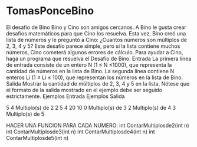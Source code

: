 # TomasPonceBino
El desafío de Bino
Bino y Cino son amigos cercanos. A Bino le gusta crear desafíos matemáticos para que
Cino los resuelva. Esta vez, Bino creó una lista de números y le preguntó a Cino: ¿Cuantos
números son múltiplos de 2, 3, 4 y 5?
Este desafío parece simple, pero si la lista contiene muchos números, Cino cometerá
algunos errores de cálculo. Para ayudar a Cino, haga un programa que resuelva el Desafío
de Bino.
Entrada
La primera línea de entrada consiste de un entero N (1 ≤ N ≤1000), que representa la
cantidad de números en la lista de Bino.
La segunda línea contiene N enteros Li (1 ≤ Li ≤ 100), que representan los números en la
lista de Bino.
Salida
Mostrar la cantidad de múltiplos de 2, 3, 4 y 5 en la lista. Nótese que el formato de la salida
mostrado en el ejemplo debe ser seguido estrictamente.
Ejemplos Entrada            Ejemplos Salida

5                           4 Multiplo(s) de 2
2 5 4 20 10                 0 Multiplo(s) de 3
                            2 Multiplo(s) de 4
                            3 Multiplo(s) de 5

HACER UNA FUNCION PARA CADA NUMERO:
int ContarMultiplosde2(int n)
int ContarMultiplosde3(int n)
int ContarMultiplosde4(int n)
int ContarMultiplosde5(int n)
